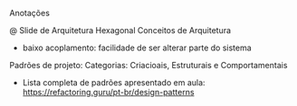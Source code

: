 Anotações


@ Slide de Arquitetura Hexagonal
Conceitos de Arquitetura
- baixo acoplamento: facilidade de ser alterar parte do sistema


Padrões de projeto:
Categorias: Criacioais, Estruturais e Comportamentais
- Lista completa de padrões apresentado em aula:
https://refactoring.guru/pt-br/design-patterns
